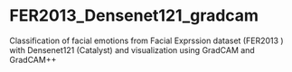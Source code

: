 # FER2013_Densenet121_gradcam
Classification of facial emotions from Facial Exprssion dataset (FER2013 ) with Densenet121 (Catalyst) and visualization using GradCAM and GradCAM++
